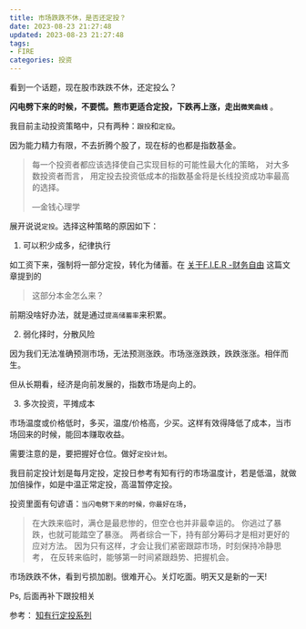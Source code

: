 ```yaml
---
title: 市场跌跌不休，是否还定投？
date: 2023-08-23 21:27:48
updated: 2023-08-23 21:27:48
tags:
- FIRE
categories: 投资
---
```


看到一个话题，现在股市跌跌不休，还定投么？

**闪电劈下来的时候，不要慌。熊市更适合定投，下跌再上涨，走出`微笑曲线`** 。

我目前主动投资策略中，只有两种：`跟投`和`定投`。

因为能力精力有限，不去折腾个股了，现在标的也都是指数基金。

> 每一个投资者都应该选择使自己实现目标的可能性最大化的策略，
> 对大多数投资者而言，
> 用定投去投资低成本的指数基金将是长线投资成功率最高的选择。
>
> —金钱心理学

展开说说`定投`。选择这种策略的原因如下：

1. 可以积少成多，纪律执行

如工资下来，强制将一部分定投，转化为储蓄。在 [关于F.I.E.R -财务自由](https://jickyi521.github.io/about-FIRE/) 这篇文章提到的

> 这部分本金怎么来？ 

前期没啥好办法，就是通过`提高储蓄率`来积累。

2. 弱化择时，分散风险

因为我们无法准确预测市场，无法预测涨跌。市场涨涨跌跌，跌跌涨涨。相伴而生。

但从长期看，经济是向前发展的，指数市场是向上的。

3. 多次投资，平摊成本

市场温度或价格低时，多买，温度/价格高，少买。这样有效得降低了成本，当市场回来的时候，能回本赚取收益。



需要注意的是，要把握好仓位。做好`定投计划`。

我目前定投计划是每月定投，定投日参考有知有行的市场温度计，若是低温，就做加倍操作，如是中温正常定投，高温暂停定投。

投资里面有句谚语：`当闪电劈下来的时候，你最好在场`，

> 在大跌来临时，满仓是最悲惨的，但空仓也并非最幸运的。
> 你逃过了暴跌，也就可能踏空了暴涨。
> 两者综合一下，持有部分筹码才是相对更好的应对方法。
> 因为只有这样，才会让我们紧密跟踪市场，时刻保持冷静思考，
> 在反转来临时，能够第一时间紧跟趋势、把握机会。



市场跌跌不休，看到亏损加剧。很难开心。关灯吃面。明天又是新的一天!

Ps, 后面再补下跟投相关



参考：
 [知有行定投系列](https://youzhiyouxing.cn/n/materials/767)
